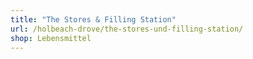 ```yaml
---
title: "The Stores & Filling Station"
url: /holbeach-drove/the-stores-und-filling-station/
shop: Lebensmittel
---
```

